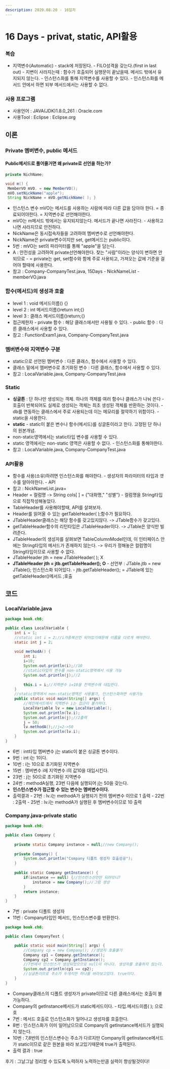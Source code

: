 ```yaml
---
description: 2020.08.20 - 16일차
---
```


# 16 Days - privat, static, API활용

### **복습**

* 지역변수\(Automatic\) - stack에 저장된다. - FILO성격을 갖는다.\(first in last out\) - 지변이 사라지는때 : 함수가 호출되어 실행문이 끝났을때. 메서드 밖에서 유지되지 않는다. - 인스턴스화를 통해 지역변수를 사용할 수 있다. - 인스턴스화를 메서드 안에서 하면 되부 메서드에서는 사용할 수 없다.

### 사용 프로그램

* 사용언어 : JAVA\(JDK\)1.8.0\_261 : Oracle.com
* 사용Tool : Eclipse : Eclipse.org

## 이론

### Private 멤버변수, public 메서드

#### Public메서드로 풀어줄거면 왜 private로 선언을 하는가?

```java
private NichName;

void m() {
 MemberVO mVO. = new MemberVO();
 mVO.setNickName("apple");
 String NickName = mVO.getNickName( ); } 
```

* 인스턴스 변수 mVO는 메서드를 사용하는 사람에 따라 다른 값을 담아야 한다. = 종료되어야한다. = 지역변수로 선언해야한다.
* mVO는 m메서드 밖에서는 유지되지않는다. 메서드가 끝나면 사라진다.  - 사용하고 나면 사라지므로 안전하다.
* NickName은 동시접속자들을 고려하여 멤버변수로 선언해야한다.
* NickName은 private변수이지만 set, get메서드는 public이다.
* 5번 : mVO는 set의 파라미터를 통해 "apple"을 담는다.
* A : 안전성을 고려하여 private선언해야한다. 찾는 "사람"이라는 양식이 변하면 안되므로 - = private는 get, set함수와 함께 주로 사용되고, 가져오는 값에 기준을 걸어야 할때에 사용한다.
* 참고 : Company-CompanyTest.java, 15Days - NickNameList - memberVO.java

### 함수\(메서드\)의 생성과 호출

* level 1 : void 메서드이름\(\) {}
* level 2 : int 메서드이름\(\)return int;{}
* level 3 : 클래스 메서드이름\(\)return;{}
* 접근제한자 - private 함수 : 해당 클래스에서만 사용될 수 있다. - public 함수 :  다른 클래스에서 사용할 수 있다.
* 참고 : FunctionExam1.java, Company-CompanyTest.java

### 멤버변수와 지역변수 구분

* static으로 선언된 멤버변수 : 다른 클래스, 함수에서 사용할 수 있다.
* 클래스 밑에서 멤버변수로 초기화된 변수 : 다른 클래스, 함수에서 사용할 수 있다.
* 참고 : LocalVariable.java, Company-CompanyTest.java

### Static

* **싱글톤** : 단 하나만 생성되는 객체. 하나의 객체를 여러 함수나 클래스가 나눠 쓴다 - 호출이 반복되어도 실제로 생성되는 객체는 최초 생성된 객체를 반환하는 것이다. - db를 연동하는 클래스에서 주로 사용되는데 이는 메모리를 절약하기 위함이다. - static을 사용한다.
* **static** - static이 붙은 변수나 함수\(메서드\)를 싱글톤이라고 한다. 고정된 단 하나의 원본개념.
* non-static영역에서는 static타입 변수를 사용할 수 있다.
* static 영역에서는 non-static 영역은 사용할 수 없다.  - 인스턴스화를 통해야한다.
* 참고 : LocalVariable.java, Company-CompanyTest.java

### API활용

* 함수를 사용\(소유\)하려면 인스턴스화를 해야한다. - 생성자의 파라미터의 타입과 갯수를 알아야한다. - API
* 참고 : NickNameList.java+
* Header = 컬럼명 -&gt; String cols\[ \] = {"대화명," "성별"} - 컬럼명을 String타입으로 직접작성해놓았다.
* TableHeader를 사용해야할때, API를 살펴보자.
* Header를 읽어올 수 있는 getTableHeader\( \);함수가 필요하다.
* JTableHeader클래스는 해당 함수를 갖고있지않다. -&gt; JTable함수가 갖고있다.
* getTableHeader함수의 리턴타입은 JTableHeader이다. -&gt; JTable은 양식만 빌려준다.
* JTableHeader의 생성자를 살펴보면 TableColumnModel인데, 이 인터페이스 안에는 String타입의 메서드가 존재하지 않는다. -&gt; 우리가 정해놓은 컬럼명이 String타입이므로 사용할 수 없다.
* JTableHeader jth = new JTableHeader\( \);  X
* **JTableHeader jth = jtb.getTableHeader\(\);  O** - 선언부 : JTable.jtb = new JTable\(\); 인스턴스화 되어있다. - jtb.getTableHeader\(\); = JTable에 있는 getTableHeader\(\)메서드 ;호출



## 코드

### LocalVariable.java

```java
package book.ch6;

public class LocalVariable {
	int i = 1;
	//static int i = 2;//i가중복선언 되어있기때문에 이름을 다르게 해야한다.
	static int j = 2;
	
	void methodA() {
		int i;
		i=10;
		System.out.println(i);//10
		//static타입의 변수를 non-static영역에서 사용 가능
		System.out.println(j);//2
		
		this.i = i;//지역변수 i=10을 전역변수에 대입한다.
	}	
	//static영역에서 non-static영역은 사용불가, 인스턴스화하면 사용가능
	public static void main(String[] args) {
		//메인메서드에서 지역변수 i는 접근이 불가하다.
		LocalVariable lv = new LocalVariable();
		System.out.println(lv.i);
		System.out.println(j);//2출력
		j = 50;
		lv.methodA();//j=2->50
		System.out.println(lv.i);
	}
}
```

* 6번 : int타입 멤버변수 j는 static이 붙은 싱글톤 변수이다.
* 9번 : int i는 1이다.
* 10번 : i는 10으로 초기화된 지역변수
* 15번 : 멤버변수 i에 지역변수 i의 값10을 대입시킨다.
* 23번 : j는 50으로 초기화된 지역변수
* 24번 : methodA실행, 23번 다음에 실행되어 j는 50을 갖는다.
* **인스턴스변수가 접근할 수 있는 변수는 멤버변수이다.**
* 출력결과 - 21번 : lv.i는 methodA가 실행되기 전의 멤버변수 이므로 1 출력 - 22번 : 2출력 - 25번 : lv.i는 methodA가 실행된 후 멤버변수이므로 10 출력

### Company.java-private static

```java
package book.ch6;

public class Company {
	
	private static Company instance = null;//new Company();
	
	private Company() {
		System.out.println("Company 디폴트 생성자 호출성공");
	}
	
	public static Company getInstance() {
		if(instance == null) {//인스턴스선언만 되어잇니?
			instance = new Company();//그럼 생성
		}			
		return instance;
	}
}
```

* 7번 : private 디폴트 생성자
* 11번 : Company타입인 메서드, 인스턴스변수를 반환한다.

```java
package book.ch6;

public class CompanyTest {

	public static void main(String[] args) {
		//Company cp = new Company(); //생성자 호출불가
		Company cp1 = Company.getInstance();
		Company cp2 = Company.getInstance();
		//7번에서 인스턴스가 생성되었으므로 null이 아니다. 생성자를 호출하지 않는다.
		System.out.println(cp1 == cp2);
		//싱글톤이므로 주소가 두개지만 하나를 바라보고있다. true이다.
	}
}
```

* Company클래스의 디폴트 생성자가 private이므로 다른 클래스에서는 호출이 불가능하다.
* Company의 getInstance메서드가 static메서드이다.  - 타입.메서드이름\( \); 으로 호
* 7번 : 메서드 호출로 인스턴스화가 일어나고 생성자를 호출한다.
* 8번 : 인스턴스화가 이미 일어났으므로 Company의 getInstance메서드가 실행되지 않는다.
* 10번 : 7,8번의 인스턴스변수는 주소가 다르지만 Company의 getInstance메서드가 static이므로 같은 원본을 바라 보고있기때문에 true가 출력된다.
* 출력 결과 : true

후기 : 그날그날 정리할 수 있도록 노력하자 노력하는만큼 실력이 향상될것이다!


